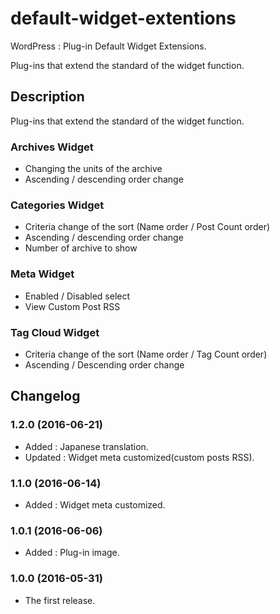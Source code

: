 # default-widget-extentions
WordPress : Plug-in Default Widget Extensions. 

Plug-ins that extend the standard of the widget function.

## Description

Plug-ins that extend the standard of the widget function.

### Archives Widget

- Changing the units of the archive
- Ascending / descending order change

### Categories Widget

- Criteria change of the sort (Name order / Post Count order)
- Ascending / descending order change
- Number of archive to show

### Meta Widget

- Enabled / Disabled select
- View Custom Post RSS

### Tag Cloud Widget

- Criteria change of the sort (Name order / Tag Count order)
- Ascending / Descending order change

## Changelog

### 1.2.0 (2016-06-21)

- Added : Japanese translation.
- Updated : Widget meta customized(custom posts RSS).

### 1.1.0 (2016-06-14)

- Added : Widget meta customized.

### 1.0.1 (2016-06-06)

- Added : Plug-in image.

### 1.0.0 (2016-05-31)

- The first release.